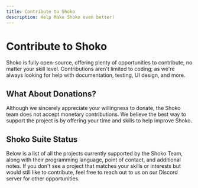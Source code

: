 ```yaml
---
title: Contribute to Shoko
description: Help Make Shoko even better!
---
```


<script setup>
const projectsColumns = [
  { name: 'Project', header: 'Project', width: '20%' },
  { name: 'Language', header: 'Language', width: '15%' },
  { name: 'Maintainer(s)', header: 'Maintainer(s)' },
  { name: 'Additional Notes', header: 'Additional Notes' }
];

const projectsData = [
  {
    Project: '[Shoko Server](https://github.com/ShokoAnime/ShokoServer)',
    Language: 'C# / .NET',
    'Maintainer(s)': 'Da3dsoul',
    'Additional Notes': 'Tons of small tasks to help get you familiar with the codebase.'
  },
  {
    Project: '[Shoko Web UI](https://github.com/ShokoAnime/Shoko-WebUI)',
    Language: 'JS / React',
    'Maintainer(s)': 'Avael / Mohan226 / Elemental Crisis',
    'Additional Notes': 'Bug fixes and minor enhancements to help get you familiar with the codebase.'
  },
  {
    Project: '[ShokoDocs](https://github.com/ShokoAnime/ShokoDocs)',
    Language: 'Markdown',
    'Maintainer(s)': 'Elemental Crisis',
    'Additional Notes': 'Updating and adding new pages.'
  },
  {
    Project: '[ShokoMetadata](https://github.com/Cazzar/ShokoMetadata.bundle)',
    Language: 'Python',
    'Maintainer(s)': 'Cazzar',
    'Additional Notes': 'No active work at the moment, but ongoing refactoring and improvements are always welcome.'
  },
  {
    Project: '[Shoko Relay](https://github.com/natyusha/ShokoRelay.bundle)',
    Language: 'Python',
    'Maintainer(s)': 'Natyusha',
    'Additional Notes': 'No active work at the moment, but ongoing refactoring and improvements are always welcome.'
  },
  {
    Project: '[Shokofin](https://github.com/ShokoAnime/Shokofin)',
    Language: 'C#',
    'Maintainer(s)': 'Revam',
    'Additional Notes': 'No active work at the moment, but ongoing refactoring and improvements are always welcome.'
  },
  {
    Project: '[Shokodi](https://github.com/ShokoAnime/Shokodi)',
    Language: 'C#',
    'Maintainer(s)': 'Da3dsoul',
    'Additional Notes': 'No active work at the moment, but ongoing refactoring and improvements are always welcome.'
  },
  {
    Project: '[My Anime 3](https://github.com/ShokoAnime/MyAnime3)',
    Language: 'C#',
    'Maintainer(s)': 'Da3dsoul',
    'Additional Notes': 'Major refactor & possible rebuild for MediaPortal 2.'
  }
];
</script>

# Contribute to Shoko

Shoko is fully open-source, offering plenty of opportunities to contribute, no matter your skill level. Contributions
aren't limited to coding; as we're always looking for help with documentation, testing, UI design, and more.

## What About Donations?

Although we sincerely appreciate your willingness to donate, the Shoko team does not accept monetary contributions. We
believe the best way to support the project is by offering your time and skills to help improve Shoko.

## Shoko Suite Status

Below is a list of all the projects currently supported by the Shoko Team, along with their programming language, point
of contact, and additional notes. If you don't see a project that matches your skills or interests but would still like
to contribute, feel free to reach out to us on our Discord server for other opportunities.

<EasyTable :columns="projectsColumns" :data="projectsData" />
